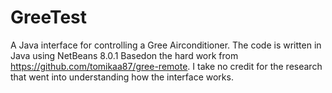 # GreeTest
A Java interface for controlling a Gree Airconditioner.
The code is written in Java using NetBeans 8.0.1
Basedon the hard work from https://github.com/tomikaa87/gree-remote. 
I take no credit for the research that went into understanding how the interface works.
